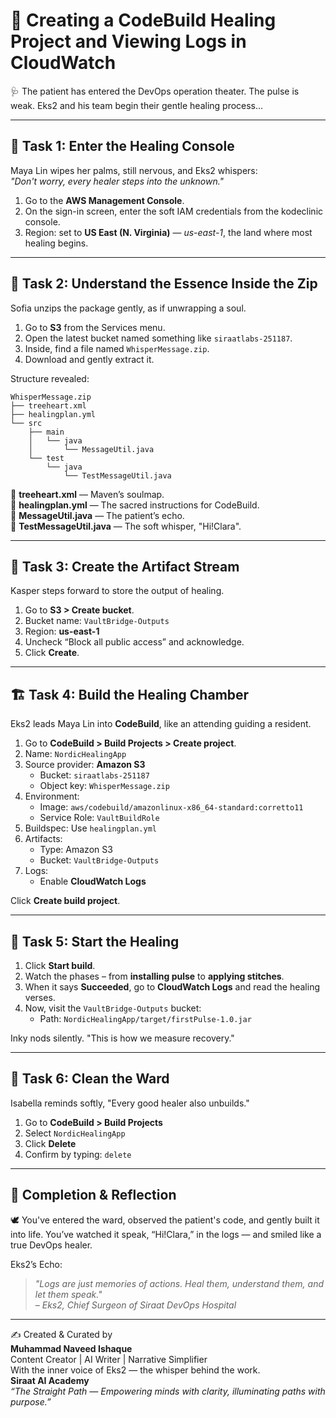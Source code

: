 
# 🧪 Creating a CodeBuild Healing Project and Viewing Logs in CloudWatch

🩺 The patient has entered the DevOps operation theater. The pulse is weak. Eks2 and his team begin their gentle healing process...

---

## 🧬 Task 1: Enter the Healing Console

Maya Lin wipes her palms, still nervous, and Eks2 whispers:  
_"Don't worry, every healer steps into the unknown."_

1. Go to the **AWS Management Console**.
2. On the sign-in screen, enter the soft IAM credentials from the kodeclinic console.
3. Region: set to **US East (N. Virginia)** — _us-east-1_, the land where most healing begins.

---

## 🧳 Task 2: Understand the Essence Inside the Zip

Sofia unzips the package gently, as if unwrapping a soul.

1. Go to **S3** from the Services menu.
2. Open the latest bucket named something like `siraatlabs-251187`.
3. Inside, find a file named `WhisperMessage.zip`.
4. Download and gently extract it.

Structure revealed:

```
WhisperMessage.zip  
├── treeheart.xml  
├── healingplan.yml  
└── src  
    ├── main  
    │   └── java  
    │       └── MessageUtil.java  
    └── test  
        └── java  
            └── TestMessageUtil.java
```

📜 **treeheart.xml** — Maven’s soulmap.  
📝 **healingplan.yml** — The sacred instructions for CodeBuild.  
🧾 **MessageUtil.java** — The patient’s echo.  
🧪 **TestMessageUtil.java** — The soft whisper, "Hi!Clara".

---

## 🌊 Task 3: Create the Artifact Stream

Kasper steps forward to store the output of healing.

1. Go to **S3 > Create bucket**.
2. Bucket name: `VaultBridge-Outputs`
3. Region: **us-east-1**
4. Uncheck “Block all public access” and acknowledge.
5. Click **Create**.

---

## 🏗️ Task 4: Build the Healing Chamber

Eks2 leads Maya Lin into **CodeBuild**, like an attending guiding a resident.

1. Go to **CodeBuild > Build Projects > Create project**.
2. Name: `NordicHealingApp`
3. Source provider: **Amazon S3**
   - Bucket: `siraatlabs-251187`
   - Object key: `WhisperMessage.zip`
4. Environment:
   - Image: `aws/codebuild/amazonlinux-x86_64-standard:corretto11`
   - Service Role: `VaultBuildRole`
5. Buildspec: Use `healingplan.yml`
6. Artifacts:
   - Type: Amazon S3
   - Bucket: `VaultBridge-Outputs`
7. Logs:
   - Enable **CloudWatch Logs**

Click **Create build project**.

---

## 🧪 Task 5: Start the Healing

1. Click **Start build**.
2. Watch the phases – from **installing pulse** to **applying stitches**.
3. When it says **Succeeded**, go to **CloudWatch Logs** and read the healing verses.
4. Now, visit the `VaultBridge-Outputs` bucket:
   - Path: `NordicHealingApp/target/firstPulse-1.0.jar`

Inky nods silently. "This is how we measure recovery."

---

## 🧼 Task 6: Clean the Ward

Isabella reminds softly, "Every good healer also unbuilds."

1. Go to **CodeBuild > Build Projects**
2. Select `NordicHealingApp`
3. Click **Delete**
4. Confirm by typing: `delete`

---

## 🌿 Completion & Reflection

🕊️ You've entered the ward, observed the patient's code, and gently built it into life. You’ve watched it speak, “Hi!Clara,” in the logs — and smiled like a true DevOps healer.

Eks2’s Echo:

> _"Logs are just memories of actions. Heal them, understand them, and let them speak."_  
> _– Eks2, Chief Surgeon of Siraat DevOps Hospital_

---

✍️ Created & Curated by  
**Muhammad Naveed Ishaque**  
Content Creator | AI Writer | Narrative Simplifier  
With the inner voice of Eks2 — the whisper behind the work.  
**Siraat AI Academy**  
*“The Straight Path — Empowering minds with clarity, illuminating paths with purpose.”*
